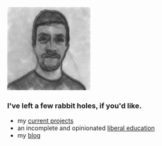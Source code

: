 <link type=“text/css” href="./src/css/dark_theme.css" rel="stylesheet" />
<link type=“text/css” href="./src/css/profile.css" rel="stylesheet" />

<div class="content">

<div class="left">
<img src="./src/images/profile.png" alt="profile picture" class="picture">
</div>

<div class="right">

### I've left a few rabbit holes, if you'd like.

- my [current projects](./src/projects/README.md)
- an incomplete and opinionated [liberal education](https://www.youtube.com/playlist?list=PLKO9AFm3pJHa2gLFKHnCH4dUcnUWjeI71)
- my [blog](./src/blog/README.md)

</div>

</div>
